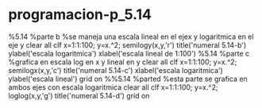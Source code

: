 # programacion-p_5.14
%5.14
%parte b
%se maneja una escala lineal en el ejex y logaritmica en el eje y
clear all
clf
x=1:1:100;
y=x.^2;
semilogy(x,y,'r')
title('numeral 5.14-b')
ylabel('escala logaritmica')
xlabel('escala lineal de 1:100')
%5.14
%parte c
%grafica en escala log en x y lineal en y
clear all
clf
x=1:1:100;
y=x.^2;
semilogx(x,y,'c')
title('numeral 5.14-c')
xlabel('escala logaritmica')
ylabel('escala lineal')
grid on 
%%5.14
%parted
%esta parte se grafica en ambos ejes con escala logaritmica
clear all
clf
x=1:1:100;
y=x.^2;
loglog(x,y,'g')
title('numeral 5.14-d')
grid on
